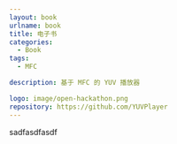 ```yaml
---
layout: book
urlname: book
title: 电子书
categories:
  - Book
tags:
  - MFC

description: 基于 MFC 的 YUV 播放器

logo: image/open-hackathon.png
repository: https://github.com/YUVPlayer
---
```


sadfasdfasdf
